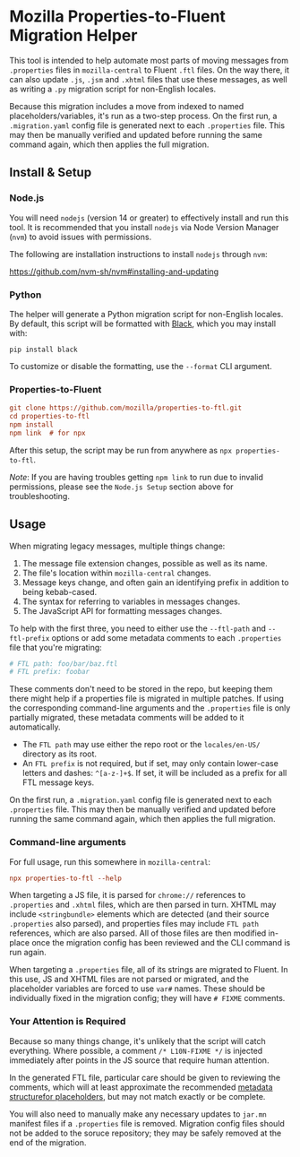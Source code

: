 # Mozilla Properties-to-Fluent Migration Helper

This tool is intended to help automate most parts of moving messages
from `.properties` files in `mozilla-central` to Fluent `.ftl` files.
On the way there, it can also update `.js`, `.jsm` and `.xhtml` files that use these messages,
as well as writing a `.py` migration script for non-English locales.

Because this migration includes a move from indexed to named placeholders/variables,
it's run as a two-step process.
On the first run, a `.migration.yaml` config file is generated next to each `.properties` file.
This may then be manually verified and updated before running the same command again,
which then applies the full migration.

## Install & Setup

### Node.js

You will need `nodejs` (version 14 or greater) to effectively install and run this tool.
It is recommended that you install `nodejs` via Node Version Manager (`nvm`) to avoid issues with permissions.

The following are installation instructions to install `nodejs` through `nvm`:

https://github.com/nvm-sh/nvm#installing-and-updating

### Python

The helper will generate a Python migration script for non-English locales.
By default, this script will be formatted with [Black](https://black.readthedocs.io/en/stable/),
which you may install with:

```
pip install black
```

To customize or disable the formatting, use the `--format` CLI argument.

### Properties-to-Fluent

```ini
git clone https://github.com/mozilla/properties-to-ftl.git
cd properties-to-ftl
npm install
npm link  # for npx
```

After this setup, the script may be run from anywhere as `npx properties-to-ftl`.

_Note_: If you are having troubles getting `npm link` to run due to invalid permissions, please see the `Node.js Setup` section above for troubleshooting.

## Usage

When migrating legacy messages, multiple things change:

1. The message file extension changes, possible as well as its name.
2. The file's location within `mozilla-central` changes.
3. Message keys change, and often gain an identifying prefix in addition to being kebab-cased.
4. The syntax for referring to variables in messages changes.
5. The JavaScript API for formatting messages changes.

To help with the first three, you need to either use the `--ftl-path` and `--ftl-prefix` options
or add some metadata comments to each `.properties` file that you're migrating:

```ini
# FTL path: foo/bar/baz.ftl
# FTL prefix: foobar
```

These comments don't need to be stored in the repo,
but keeping them there might help if a properties file is migrated in multiple patches.
If using the corresponding command-line arguments
and the `.properties` file is only partially migrated,
these metadata comments will be added to it automatically.

- The `FTL path` may use either the repo root or the `locales/en-US/` directory as its root.
- An `FTL prefix` is not required, but if set, may only contain lower-case letters and dashes: `^[a-z-]+$`.
  If set, it will be included as a prefix for all FTL message keys.

On the first run, a `.migration.yaml` config file is generated next to each `.properties` file.
This may then be manually verified and updated before running the same command again,
which then applies the full migration.

### Command-line arguments

For full usage, run this somewhere in `mozilla-central`:

```ini
npx properties-to-ftl --help
```

When targeting a JS file, it is parsed for `chrome://` references to `.properties` and `.xhtml` files,
which are then parsed in turn.
XHTML may include `<stringbundle>` elements which are detected (and their source `.properties` also parsed),
and properties files may include `FTL path` references, which are also parsed.
All of those files are then modified in-place
once the migration config has been reviewed and the CLI command is run again.

When targeting a `.properties` file, all of its strings are migrated to Fluent.
In this use, JS and XHTML files are not parsed or migrated,
and the placeholder variables are forced to use `var#` names.
These should be individually fixed in the migration config; they will have `# FIXME` comments.

### Your Attention is Required

Because so many things change, it's unlikely that the script will catch everything.
Where possible, a comment `/* L10N-FIXME */` is injected
immediately after points in the JS source that require human attention.

In the generated FTL file, particular care should be given to reviewing the comments,
which will at least approximate the recommended
[metadata structurefor placeholders](https://firefox-source-docs.mozilla.org/l10n/fluent/review.html#comments),
but may not match exactly or be complete.

You will also need to manually make any necessary updates to `jar.mn` manifest files
if a `.properties` file is removed.
Migration config files should not be added to the soruce repository;
they may be safely removed at the end of the migration.
